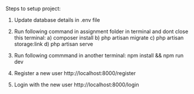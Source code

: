 Steps to setup project:

1) Update database details in .env file
2) Run following command in assignment folder in terminal and dont close this terminal:
a) composer install
b) php artisan migrate
c) php artisan storage:link
d) php artisan serve

2) Run following commmand in another terminal:
npm install && npm run dev

3) Register a new user
http://localhost:8000/register

4) Login with the new user
http://localhost:8000/login